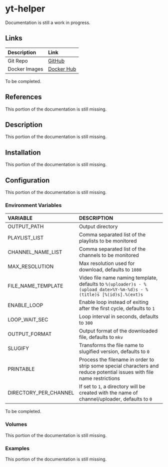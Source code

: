 # yt-helper

Documentation is still a work in progress.

## Links

Description|Link
:---|:---
Git Repo|[GitHub](https://github.com/GioF71/yt-helper)
Docker Images|[Docker Hub](https://hub.docker.com/repository/docker/giof71/yt-helper)

To be completed.

## References

This portion of the documentation is still missing.


## Description

This portion of the documentation is still missing.

## Installation

This portion of the documentation is still missing.

## Configuration

This portion of the documentation is still missing.

### Environment Variables

VARIABLE|DESCRIPTION
:---|:---
OUTPUT_PATH|Output directory
PLAYLIST_LIST|Comma separated list of the playlists to be monitored
CHANNEL_NAME_LIST|Comma separated list of the channels to be monitored
MAX_RESOLUTION|Max resolution used for download, defaults to `1080`
FILE_NAME_TEMPLATE|Video file name naming template, defaults to `%(uploader)s - %(upload_date>%Y-%m-%d)s - %(title)s [%(id)s].%(ext)s`
ENABLE_LOOP|Enable loop instead of exiting after the first cycle, defaults to `1`
LOOP_WAIT_SEC|Loop interval in seconds, defaults to `300`
OUTPUT_FORMAT|Output format of the downloaded file, defaults to `mkv`
SLUGIFY|Transforms the file name to slugified version, defaults to `0`
PRINTABLE|Process the filename in order to strip some special characters and reduce potential issues with file name restrictions
DIRECTORY_PER_CHANNEL|If set to `1`, a directory will be created with the name of channel/uploader, defaults to `0`

To be completed.

### Volumes

This portion of the documentation is still missing.

### Examples

This portion of the documentation is still missing.
